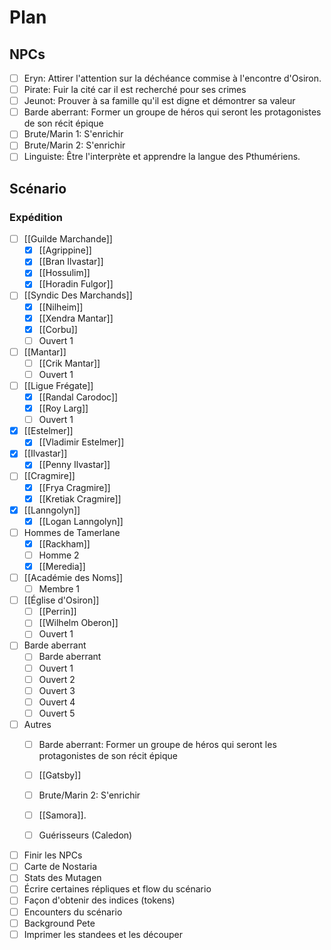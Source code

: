 # Plan

## NPCs
- [ ] Eryn: Attirer l'attention sur la déchéance commise à l'encontre d'Osiron.
- [ ] Pirate: Fuir la cité car il est recherché pour ses crimes
- [ ] Jeunot: Prouver à sa famille qu'il est digne et démontrer sa valeur
- [ ] Barde aberrant: Former un groupe de héros qui seront les protagonistes de son récit épique
- [ ] Brute/Marin 1: S'enrichir
- [ ] Brute/Marin 2: S'enrichir
- [ ] Linguiste: Être l'interprète et apprendre la langue des Pthumériens.

## Scénario
### Expédition
- [ ] [[Guilde Marchande]]
	- [x] [[Agrippine]]
	- [x]  [[Bran Ilvastar]]
	- [x] [[Hossulim]]
	- [x] [[Horadin Fulgor]]
- [ ] [[Syndic Des Marchands]]
	- [x] [[Nilheim]]
	- [x] [[Xendra Mantar]]
	- [x] [[Corbu]]
	- [ ] Ouvert 1
- [ ] [[Mantar]]
	- [ ] [[Crik Mantar]]
	- [ ] Ouvert 1
- [ ] [[Ligue Frégate]]
	- [x] [[Randal Carodoc]]
	- [x] [[Roy Larg]]
	- [ ] Ouvert 1
- [x] [[Estelmer]]
	- [x] [[Vladimir Estelmer]]
- [x] [[Ilvastar]]
	- [x] [[Penny Ilvastar]]
- [ ] [[Cragmire]]
	- [x] [[Frya Cragmire]]
	- [x] [[Kretiak Cragmire]]
- [x] [[Lanngolyn]]
	- [x] [[Logan Lanngolyn]]
- [ ] Hommes de Tamerlane
	- [x] [[Rackham]]
	- [ ] Homme 2
	- [x] [[Meredia]]
- [ ] [[Académie des Noms]]
	- [ ] Membre 1
- [ ] [[Église d'Osiron]]
	- [ ] [[Perrin]]
	- [ ] [[Wilhelm Oberon]]
	- [ ] Ouvert 1
- [ ] Barde aberrant
	- [ ] Barde aberrant
	- [ ] Ouvert 1
	- [ ] Ouvert 2
	- [ ] Ouvert 3
	- [ ] Ouvert 4
	- [ ] Ouvert 5
- [ ] Autres
	- [ ] Barde aberrant: Former un groupe de héros qui seront les protagonistes de son récit épique
	- [ ] [[Gatsby]]
	- [ ] Brute/Marin 2: S'enrichir
	- [ ] [[Samora]].
	- [ ] Guérisseurs (Caledon)



- [ ] Finir les NPCs
- [ ] Carte de Nostaria
- [ ] Stats des Mutagen
- [ ] Écrire certaines répliques et flow du scénario
- [ ] Façon d'obtenir des indices (tokens)
- [ ] Encounters du scénario
- [ ] Background Pete
- [ ] Imprimer les standees et les découper